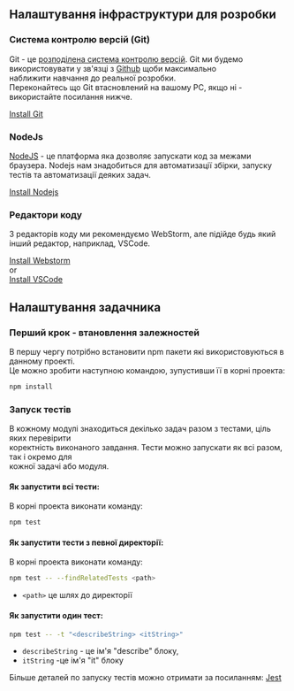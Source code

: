 ## Налаштування інфраструктури для розробки

### Система контролю версій (Git)

Git - це [розподілена система контролю версій](https://uk.wikipedia.org/wiki/Git). Git ми будемо використовувати у зв'язці з [Github](https://github.com/) щоби максимально    
наближити навчання до реальної розробки.  
Переконайтесь що Git втасновлений на вашому PC, якщо ні - використайте посилання нижче.

[Install Gіt](https://git-scm.com/book/en/v2/Getting-Started-Installing-Git)

### NodeJs

[NodeJS](https://nodejs.org/) - це платформа яка дозволяє запускати код за межами браузера. 
Nodejs нам знадобиться для автоматизації збірки, запуску тестів та автоматизації деяких задач.

[Install Nodejs](https://nodejs.org/en/download/)

### Редактори коду

З редакторів коду ми рекомендуємо WebStorm, але підійде будь який інший редактор,
наприклад, VSCode.

[Install Webstorm](https://www.jetbrains.com/webstorm/)  
or  
[Install VSCode](https://code.visualstudio.com/)

## Налаштування задачника

### Перший крок - втановлення залежностей

В першу чергу потрібно встановити npm пакети які використовуються в данному проекті.  
Це можно зробити наступною командою, зупустивши її в корні проекта:

```bash 
npm install
```

### Запуск тестів

В кожному модулі знаходиться декілько задач разом з тестами, ціль яких перевірити  
коректність виконаного завдання. Тести можно запускати як всі разом, так і окремо для  
кожної задачі або модуля.

#### Як запустити всі тести:
  
В корні проекта виконати команду:  

  ```bash 
  npm test
  ```  
 
#### Як запустити тести з певної директорії:

В корні проекта виконати команду:  

  ```bash
  npm test -- --findRelatedTests <path>
  ``` 

  * `<path>` це шлях до директорії

#### Як запустити один тест:

  ```bash 
  npm test -- -t "<describeString> <itString>"
  ```

  * `describeString` - це ім'я "describe" блоку, 
  * `itString` -це ім'я "it" блоку

Більше деталей по запуску тестів можно отримати за посиланням: [Jest](https://jestjs.io/docs/en/cli.html#--testnamepatternregex)
